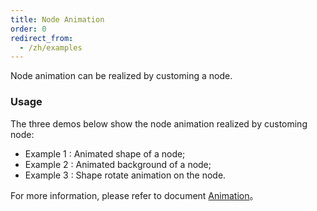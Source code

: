 ```yaml
---
title: Node Animation
order: 0
redirect_from:
  - /zh/examples
---
```


Node animation can be realized by customing a node.


### Usage

The three demos below show the node animation realized by customing node:
- Example 1 : Animated shape of a node;
- Example 2 : Animated background of a node;
- Example 3 : Shape rotate animation on the node.

For more information, please refer to document [Animation](/zh/docs/manual/advanced/animation-zh)。